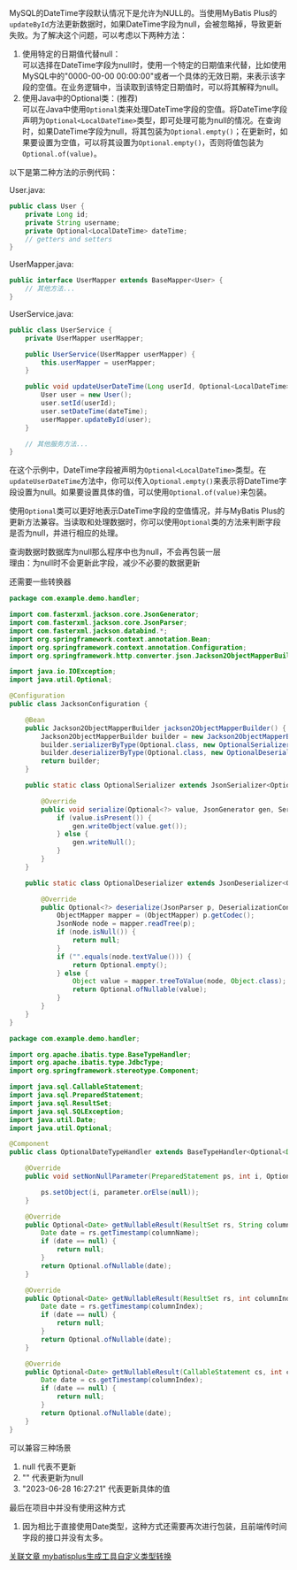 MySQL的DateTime字段默认情况下是允许为NULL的。当使用MyBatis Plus的`updateById`方法更新数据时，如果DateTime字段为null，会被忽略掉，导致更新失败。为了解决这个问题，可以考虑以下两种方法：

1.  使用特定的日期值代替null：<br />可以选择在DateTime字段为null时，使用一个特定的日期值来代替，比如使用MySQL中的"0000-00-00 00:00:00"或者一个具体的无效日期，来表示该字段的空值。在业务逻辑中，当读取到该特定日期值时，可以将其解释为null。 
2.  使用Java中的Optional类：(推荐)<br />可以在Java中使用`Optional`类来处理DateTime字段的空值。将DateTime字段声明为`Optional<LocalDateTime>`类型，即可处理可能为null的情况。在查询时，如果DateTime字段为null，将其包装为`Optional.empty()`；在更新时，如果要设置为空值，可以将其设置为`Optional.empty()`，否则将值包装为`Optional.of(value)`。 

以下是第二种方法的示例代码：

User.java:

```java
public class User {
    private Long id;
    private String username;
    private Optional<LocalDateTime> dateTime;
    // getters and setters
}
```

UserMapper.java:

```java
public interface UserMapper extends BaseMapper<User> {
    // 其他方法...
}
```

UserService.java:

```java
public class UserService {
    private UserMapper userMapper;

    public UserService(UserMapper userMapper) {
        this.userMapper = userMapper;
    }

    public void updateUserDateTime(Long userId, Optional<LocalDateTime> dateTime) {
        User user = new User();
        user.setId(userId);
        user.setDateTime(dateTime);
        userMapper.updateById(user);
    }

    // 其他服务方法...
}
```

在这个示例中，DateTime字段被声明为`Optional<LocalDateTime>`类型。在`updateUserDateTime`方法中，你可以传入`Optional.empty()`来表示将DateTime字段设置为null。如果要设置具体的值，可以使用`Optional.of(value)`来包装。

使用`Optional`类可以更好地表示DateTime字段的空值情况，并与MyBatis Plus的更新方法兼容。当读取和处理数据时，你可以使用`Optional`类的方法来判断字段是否为null，并进行相应的处理。

查询数据时数据库为null那么程序中也为null，不会再包装一层<br />理由：为null时不会更新此字段，减少不必要的数据更新

还需要一些转换器
```java
package com.example.demo.handler;

import com.fasterxml.jackson.core.JsonGenerator;
import com.fasterxml.jackson.core.JsonParser;
import com.fasterxml.jackson.databind.*;
import org.springframework.context.annotation.Bean;
import org.springframework.context.annotation.Configuration;
import org.springframework.http.converter.json.Jackson2ObjectMapperBuilder;

import java.io.IOException;
import java.util.Optional;

@Configuration
public class JacksonConfiguration {

    @Bean
    public Jackson2ObjectMapperBuilder jackson2ObjectMapperBuilder() {
        Jackson2ObjectMapperBuilder builder = new Jackson2ObjectMapperBuilder();
        builder.serializerByType(Optional.class, new OptionalSerializer());
        builder.deserializerByType(Optional.class, new OptionalDeserializer());
        return builder;
    }

    public static class OptionalSerializer extends JsonSerializer<Optional<?>> {

        @Override
        public void serialize(Optional<?> value, JsonGenerator gen, SerializerProvider serializers) throws IOException {
            if (value.isPresent()) {
                gen.writeObject(value.get());
            } else {
                gen.writeNull();
            }
        }
    }

    public static class OptionalDeserializer extends JsonDeserializer<Optional<?>> {

        @Override
        public Optional<?> deserialize(JsonParser p, DeserializationContext ctxt) throws IOException {
            ObjectMapper mapper = (ObjectMapper) p.getCodec();
            JsonNode node = mapper.readTree(p);
            if (node.isNull()) {
                return null;
            }
            if ("".equals(node.textValue())) {
                return Optional.empty();
            } else {
                Object value = mapper.treeToValue(node, Object.class);
                return Optional.ofNullable(value);
            }
        }
    }
}

```
```java
package com.example.demo.handler;

import org.apache.ibatis.type.BaseTypeHandler;
import org.apache.ibatis.type.JdbcType;
import org.springframework.stereotype.Component;

import java.sql.CallableStatement;
import java.sql.PreparedStatement;
import java.sql.ResultSet;
import java.sql.SQLException;
import java.util.Date;
import java.util.Optional;

@Component
public class OptionalDateTypeHandler extends BaseTypeHandler<Optional<Date>> {

    @Override
    public void setNonNullParameter(PreparedStatement ps, int i, Optional<Date> parameter, JdbcType jdbcType) throws SQLException {

        ps.setObject(i, parameter.orElse(null));
    }

    @Override
    public Optional<Date> getNullableResult(ResultSet rs, String columnName) throws SQLException {
        Date date = rs.getTimestamp(columnName);
        if (date == null) {
            return null;
        }
        return Optional.ofNullable(date);
    }

    @Override
    public Optional<Date> getNullableResult(ResultSet rs, int columnIndex) throws SQLException {
        Date date = rs.getTimestamp(columnIndex);
        if (date == null) {
            return null;
        }
        return Optional.ofNullable(date);
    }

    @Override
    public Optional<Date> getNullableResult(CallableStatement cs, int columnIndex) throws SQLException {
        Date date = cs.getTimestamp(columnIndex);
        if (date == null) {
            return null;
        }
        return Optional.ofNullable(date);
    }
}

```
可以兼容三种场景

1. null 代表不更新
2. "" 代表更新为null
3. "2023-06-28 16:27:21" 代表更新具体的值

最后在项目中并没有使用这种方式

1. 因为相比于直接使用Date类型，这种方式还需要再次进行包装，且前端传时间字段的接口并没有太多。

[关联文章 mybatisplus生成工具自定义类型转换](./mybatisplus生成工具自定义类型转换.md)